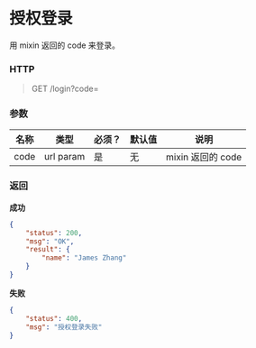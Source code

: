 # 授权登录



用 mixin 返回的 code 来登录。



### HTTP

> GET /login?code=<mixin-code>



### 参数

| 名称 | 类型      | 必须？ | 默认值 | 说明              |
| ---- | --------- | ------ | ------ | ----------------- |
| code | url param | 是     | 无     | mixin 返回的 code |



### 返回

**成功**

```json
{
    "status": 200,
    "msg": "OK",
    "result": {
        "name": "James Zhang"
    }
}
```



**失败**

```json
{
    "status": 400,
    "msg": "授权登录失败"
}
```

